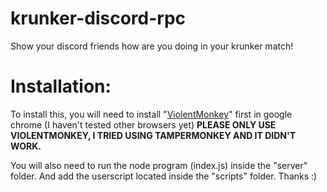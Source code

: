 # krunker-discord-rpc
Show your discord friends how are you doing in your krunker match!

# Installation:
To install this, you will need to install "[ViolentMonkey](https://chrome.google.com/webstore/detail/violentmonkey/jinjaccalgkegednnccohejagnlnfdag)" first in google chrome (I haven't tested other browsers yet)
**PLEASE ONLY USE VIOLENTMONKEY, I TRIED USING TAMPERMONKEY AND IT DIDN'T WORK.**

You will also need to run the node program (index.js) inside the "server" folder. And add the userscript located inside the "scripts" folder. Thanks :)
